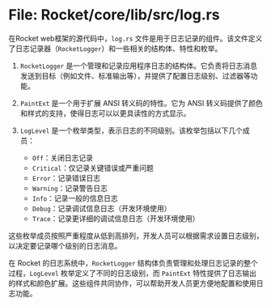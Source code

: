 # File: Rocket/core/lib/src/log.rs

在Rocket web框架的源代码中，`log.rs` 文件是用于日志记录的组件。该文件定义了日志记录器（`RocketLogger`）和一些相关的结构体、特性和枚举。

1. `RocketLogger` 是一个管理和记录应用程序日志的结构体。它负责将日志消息发送到目标（例如文件、标准输出等），并提供了配置日志级别、过滤器等功能。

2. `PaintExt` 是一个用于扩展 ANSI 转义码的特性。它为 ANSI 转义码提供了颜色和样式的支持，使得日志可以以更具读性的方式显示。

3. `LogLevel` 是一个枚举类型，表示日志的不同级别。该枚举包括以下几个成员：
   - `Off`：关闭日志记录
   - `Critical`：仅记录关键错误或严重问题
   - `Error`：记录错误日志
   - `Warning`：记录警告日志
   - `Info`：记录一般的信息日志
   - `Debug`：记录调试信息日志（开发环境使用）
   - `Trace`：记录更详细的调试信息日志（开发环境使用）

这些枚举成员按照严重程度从低到高排列，开发人员可以根据需求设置日志级别，以决定要记录哪个级别的日志消息。

在 Rocket 的日志系统中，`RocketLogger` 结构体负责管理和处理日志记录的整个过程，`LogLevel` 枚举定义了不同的日志级别，而 `PaintExt` 特性提供了日志输出的样式和颜色扩展。这些组件共同协作，可以帮助开发人员更方便地配置和使用日志功能。

